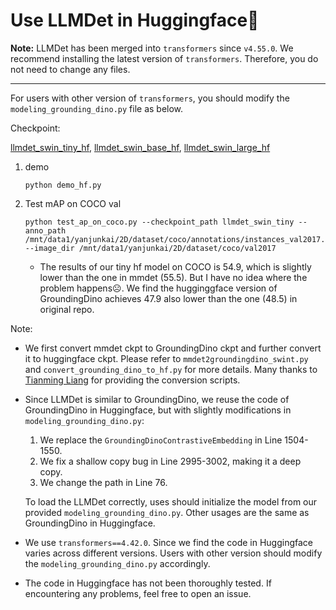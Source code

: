 # Use LLMDet in Huggingface🤗

**Note:** LLMDet has been merged into `transformers` since `v4.55.0`. We recommend installing the latest version of `transformers`. Therefore, you do not need to change any files.

____________________________________________________________________________

For users with other version of `transformers`, you should modify the `modeling_grounding_dino.py` file as below.

Checkpoint:

[llmdet_swin_tiny_hf](https://huggingface.co/fushh7/llmdet_swin_tiny_hf), [llmdet_swin_base_hf](https://huggingface.co/fushh7/llmdet_swin_base_hf), [llmdet_swin_large_hf](https://huggingface.co/fushh7/llmdet_swin_large_hf)

1. demo

   ```
   python demo_hf.py
   ```

2. Test mAP on COCO val

   ```
   python test_ap_on_coco.py --checkpoint_path llmdet_swin_tiny --anno_path /mnt/data1/yanjunkai/2D/dataset/coco/annotations/instances_val2017.json --image_dir /mnt/data1/yanjunkai/2D/dataset/coco/val2017
   ```
   
   - The results of our tiny hf model on COCO is 54.9, which is slightly lower than the one in mmdet (55.5). But I have no idea where the problem happens☹️. We find the hugginggface version of GroundingDino achieves 47.9 also lower than the one (48.5) in original repo.

Note:

- We first convert mmdet ckpt to GroundingDino ckpt and further convert it to huggingface ckpt. Please refer to `mmdet2groundingdino_swint.py` and `convert_grounding_dino_to_hf.py` for more details. Many thanks to [Tianming Liang](https://github.com/tmliang) for providing the conversion scripts.

- Since LLMDet is similar to GroundingDino, we reuse the code of GroundingDino in Huggingface, but with slightly modifications in `modeling_grounding_dino.py`:

  1. We replace the `GroundingDinoContrastiveEmbedding` in Line 1504-1550.
  2. We fix a shallow copy bug in Line 2995-3002, making it a deep copy.
  3. We change the path in Line 76.

  To load the LLMDet correctly, uses should initialize the model from our provided `modeling_grounding_dino.py`. Other usages are the same as GroundingDino in Huggingface.

- We use `transformers==4.42.0`. Since we find the code in Huggingface varies across different versions. Users with other version should modify the `modeling_grounding_dino.py` accordingly.

- The code in Huggingface has not been thoroughly tested. If encountering any problems, feel free to open an issue.
